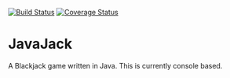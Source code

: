 [![Build Status](https://travis-ci.org/20avva/JavaJack.svg?branch=master)](https://travis-ci.org/20avva/JavaJack)
[![Coverage Status](https://coveralls.io/repos/github/20avva/JavaJack/badge.svg?branch=master)](https://coveralls.io/github/20avva/JavaJack?branch=master)
# JavaJack

A Blackjack game written in Java. This is currently console based.